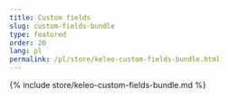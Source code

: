 ```yaml
---
title: Custom fields
slug: custom-fields-bundle
type: featured
order: 20
lang: pl
permalink: /pl/store/keleo-custom-fields-bundle.html
---
```


{% include store/keleo-custom-fields-bundle.md %}
